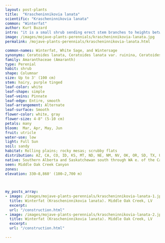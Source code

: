 ```yaml
---
layout: post-plants
title:  "Krascheninnikovia lanata"
scientific: "Krascheninnikovia lanata"
common: "Winterfat"
author: Kurt Buzard
intro: "it is a small shrub sending erect stem branches to heights between 0.5–1 metre (1.6–3.3 ft). It produces flat lance-shaped leaves up to 3 centimeters long. The stems and gray foliage are covered in woolly white hairs that age to a reddish color.[3] The woolly hairs start development in the late fall and gradually diminish through the winter season."
image: /images/mojave-plants-perennials/krascheninnikovia-lanata.jpg
permalink: /mojave-plants-perennials/krascheninnikovia-lanata.html

common-names: Winterfat, White Sage, and Wintersage
synonyms: Ceratoides lanata, Ceratoides lanata var. ruinina, Ceratoides lanata var. subspinosa, Eurotia lanata, Eurotia lanata var. subspinosa
family: Amaranthaceae (Amaranth)
type: Perenial
habit: shrub
shape: Columnar
size: Up to 3' (100 cm)
stem: hairy, purple tinged
leaf-color: white
leaf-shape: simple
leaf-veins: Pinnate
leaf-edge: Entire, smooth
leaf-arrangement: Alternate
leaf-surface: Smooth
flower-color: white, gray
flower-size: 4-8" (5-10 cm)
petals: many
bloom:  Mar, Apr, May, Jun
fruit: utricle
water-use: low
light: Full Sun
soil: sandy
habitat: Rolling plains; rocky mesas; scrubby flats
distribution: AZ, CA, CO, ID, KS, MT, ND, NE, NM, NV, OK, OR, SD, TX, UT, WA, WY
native: Southern Alberta and Saskatchewan south through WA e. of the Cascades & Sierras through Oregon and California to Baja California, e. to southwestern Manitoba, w. ND, w. KS, & w. TX
seen: Middle Oak Creek Canyon
zones: 
elevation: 330–8,860' (100–2,700 m)
 
   

my_posts_array:
- image: /images/mojave-plants-perennials/krascheninnikovia-lanata-1.jpg
  title: Winterfat (Krascheninnikovia lanata). Middle Oak Creek, LV
  excerpt: 
  url: "/construction.html"
- image: /images/mojave-plants-perennials/krascheninnikovia-lanata-2.jpg
  title: Winterfat (Krascheninnikovia lanata). Middle Oak Creek, LV
  excerpt: 
  url: "/construction.html"
 
---
```

  
  
 <p></p>
  